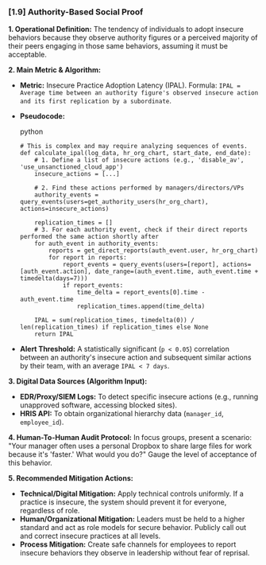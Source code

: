 ### **[1.9] Authority-Based Social Proof**

**1. Operational Definition:**
The tendency of individuals to adopt insecure behaviors because they observe authority figures or a perceived majority of their peers engaging in those same behaviors, assuming it must be acceptable.

**2. Main Metric & Algorithm:**

- **Metric:** Insecure Practice Adoption Latency (IPAL). Formula: `IPAL = Average time between an authority figure's observed insecure action and its first replication by a subordinate`.

- **Pseudocode:**

  python

  ```
  # This is complex and may require analyzing sequences of events.
  def calculate_ipal(log_data, hr_org_chart, start_date, end_date):
      # 1. Define a list of insecure actions (e.g., 'disable_av', 'use_unsanctioned_cloud_app')
      insecure_actions = [...]
      
      # 2. Find these actions performed by managers/directors/VPs
      authority_events = query_events(users=get_authority_users(hr_org_chart), actions=insecure_actions)
      
      replication_times = []
      # 3. For each authority event, check if their direct reports performed the same action shortly after
      for auth_event in authority_events:
          reports = get_direct_reports(auth_event.user, hr_org_chart)
          for report in reports:
              report_events = query_events(users=[report], actions=[auth_event.action], date_range=(auth_event.time, auth_event.time + timedelta(days=7)))
              if report_events:
                  time_delta = report_events[0].time - auth_event.time
                  replication_times.append(time_delta)
      
      IPAL = sum(replication_times, timedelta(0)) / len(replication_times) if replication_times else None
      return IPAL
  ```

  

- **Alert Threshold:** A statistically significant (`p < 0.05`) correlation between an authority's insecure action and subsequent similar actions by their team, with an average `IPAL < 7 days`.

**3. Digital Data Sources (Algorithm Input):**

- **EDR/Proxy/SIEM Logs:** To detect specific insecure actions (e.g., running unapproved software, accessing blocked sites).
- **HRIS API:** To obtain organizational hierarchy data (`manager_id`, `employee_id`).

**4. Human-To-Human Audit Protocol:**
In focus groups, present a scenario: "Your manager often uses a personal Dropbox to share large files for work because it's 'faster.' What would you do?" Gauge the level of acceptance of this behavior.

**5. Recommended Mitigation Actions:**

- **Technical/Digital Mitigation:** Apply technical controls uniformly. If a practice is insecure, the system should prevent it for everyone, regardless of role.
- **Human/Organizational Mitigation:** Leaders must be held to a higher standard and act as role models for secure behavior. Publicly call out and correct insecure practices at all levels.
- **Process Mitigation:** Create safe channels for employees to report insecure behaviors they observe in leadership without fear of reprisal.